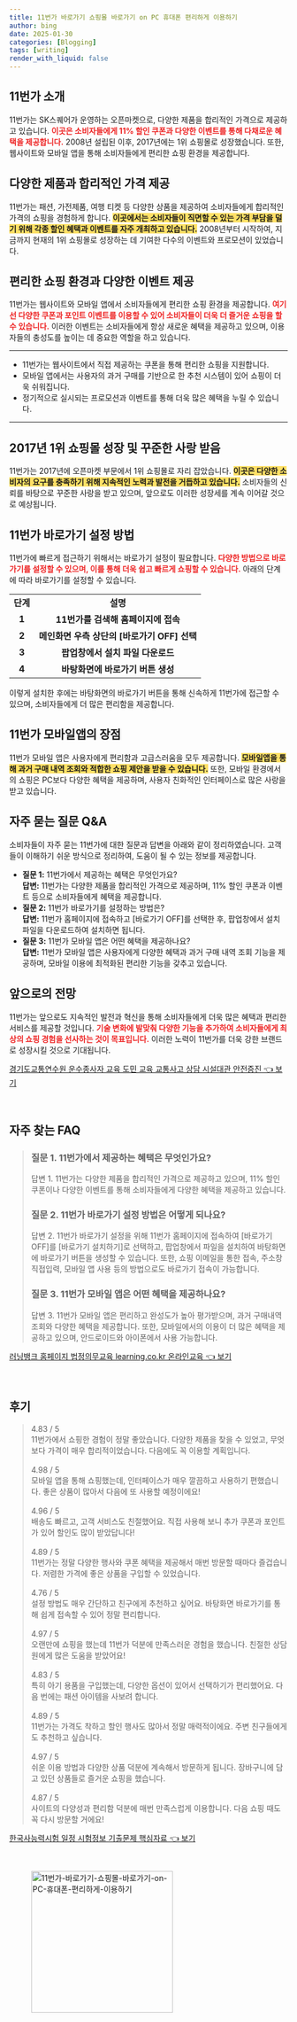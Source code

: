 ```yaml
---
title: 11번가 바로가기 쇼핑몰 바로가기 on PC 휴대폰 편리하게 이용하기
author: bing
date: 2025-01-30
categories: [Blogging]
tags: [writing]
render_with_liquid: false
---
```



<h2 id='11번가_소개'>11번가 소개</h2>

<p>11번가는 SK스퀘어가 운영하는 오픈마켓으로, 다양한 제품을 합리적인 가격으로 제공하고 있습니다. <b><span style="color: #ee2323;">이곳은 소비자들에게 11% 할인 쿠폰과 다양한 이벤트를 통해 다채로운 혜택을 제공합니다.</span></b> 2008년 설립된 이후, 2017년에는 1위 쇼핑몰로 성장했습니다. 또한, 웹사이트와 모바일 앱을 통해 소비자들에게 편리한 쇼핑 환경을 제공합니다.</p>

<h2 id='다양한_제품과_합리적인_가격'>다양한 제품과 합리적인 가격 제공</h2>

<p>11번가는 패션, 가전제품, 여행 티켓 등 다양한 상품을 제공하여 소비자들에게 합리적인 가격의 쇼핑을 경험하게 합니다. <b><span style="background-color: #ffe066;">이곳에서는 소비자들이 직면할 수 있는 가격 부담을 덜기 위해 각종 할인 혜택과 이벤트를 자주 개최하고 있습니다.</span></b> 2008년부터 시작하여, 지금까지 현재의 1위 쇼핑몰로 성장하는 데 기여한 다수의 이벤트와 프로모션이 있었습니다.</p>

<h2 id='편리한_쇼핑_환경'>편리한 쇼핑 환경과 다양한 이벤트 제공</h2>

<p>11번가는 웹사이트와 모바일 앱에서 소비자들에게 편리한 쇼핑 환경을 제공합니다. <b><span style="color: #ee2323;">여기선 다양한 쿠폰과 포인트 이벤트를 이용할 수 있어 소비자들이 더욱 더 즐거운 쇼핑을 할 수 있습니다.</span></b> 이러한 이벤트는 소비자들에게 항상 새로운 혜택을 제공하고 있으며, 이용자들의 충성도를 높이는 데 중요한 역할을 하고 있습니다.</p>

<hr />

<ul>
    <li>11번가는 웹사이트에서 직접 제공하는 쿠폰을 통해 편리한 쇼핑을 지원합니다.</li>
    <li>모바일 앱에서는 사용자의 과거 구매를 기반으로 한 추천 시스템이 있어 쇼핑이 더욱 쉬워집니다.</li>
    <li>정기적으로 실시되는 프로모션과 이벤트를 통해 더욱 많은 혜택을 누릴 수 있습니다.</li>
</ul>

<hr />

<h2 id='2017년_1위_쇼핑몰_성장'>2017년 1위 쇼핑몰 성장 및 꾸준한 사랑 받음</h2>

<p>11번가는 2017년에 오픈마켓 부문에서 1위 쇼핑몰로 자리 잡았습니다. <b><span style="background-color: #ffe066;">이곳은 다양한 소비자의 요구를 충족하기 위해 지속적인 노력과 발전을 거듭하고 있습니다.</span></b> 소비자들의 신뢰를 바탕으로 꾸준한 사랑을 받고 있으며, 앞으로도 이러한 성장세를 계속 이어갈 것으로 예상됩니다.</p>

<h2 id='바로가기_설정_방법'>11번가 바로가기 설정 방법</h2>

<p>11번가에 빠르게 접근하기 위해서는 바로가기 설정이 필요합니다. <b><span style="color: #ee2323;">다양한 방법으로 바로가기를 설정할 수 있으며, 이를 통해 더욱 쉽고 빠르게 쇼핑할 수 있습니다.</span></b> 아래의 단계에 따라 바로가기를 설정할 수 있습니다.</p>

<table>
    <tr>
        <td style="text-align: center; height: 17px;"><b>단계</b></td>
        <td style="text-align: center; height: 17px;"><b>설명</b></td>
    </tr>
    <tr>
        <td style="text-align: center; height: 17px;"><b>1</b></td>
        <td style="text-align: center; height: 17px;"><b>11번가를 검색해 홈페이지에 접속</b></td>
    </tr>
    <tr>
        <td style="text-align: center; height: 17px;"><b>2</b></td>
        <td style="text-align: center; height: 17px;"><b>메인화면 우측 상단의 [바로가기 OFF] 선택</b></td>
    </tr>
    <tr>
        <td style="text-align: center; height: 17px;"><b>3</b></td>
        <td style="text-align: center; height: 17px;"><b>팝업창에서 설치 파일 다운로드</b></td>
    </tr>
    <tr>
        <td style="text-align: center; height: 17px;"><b>4</b></td>
        <td style="text-align: center; height: 17px;"><b>바탕화면에 바로가기 버튼 생성</b></td>
    </tr>
</table>

<p>이렇게 설치한 후에는 바탕화면의 바로가기 버튼을 통해 신속하게 11번가에 접근할 수 있으며, 소비자들에게 더 많은 편리함을 제공합니다.</p>

<h2 id='모바일앱의_장점'>11번가 모바일앱의 장점</h2>

<p>11번가 모바일 앱은 사용자에게 편리함과 고급스러움을 모두 제공합니다. <b><span style="background-color: #ffe066;">모바일앱을 통해 과거 구매 내역 조회와 적합한 쇼핑 제안을 받을 수 있습니다.</span></b> 또한, 모바일 환경에서의 쇼핑은 PC보다 다양한 혜택을 제공하며, 사용자 친화적인 인터페이스로 많은 사랑을 받고 있습니다.</p>

<h2 id='자주_묻는_질문'>자주 묻는 질문 Q&A</h2>

<p>소비자들이 자주 묻는 11번가에 대한 질문과 답변을 아래와 같이 정리하였습니다. 고객들이 이해하기 쉬운 방식으로 정리하여, 도움이 될 수 있는 정보를 제공합니다.</p>

<ul>
    <li><b>질문 1:</b> 11번가에서 제공하는 혜택은 무엇인가요?<br><b>답변:</b> 11번가는 다양한 제품을 합리적인 가격으로 제공하며, 11% 할인 쿠폰과 이벤트 등으로 소비자들에게 혜택을 제공합니다.</li>
    <li><b>질문 2:</b> 11번가 바로가기를 설정하는 방법은?<br><b>답변:</b> 11번가 홈페이지에 접속하고 [바로가기 OFF]를 선택한 후, 팝업창에서 설치 파일을 다운로드하여 설치하면 됩니다.</li>
    <li><b>질문 3:</b> 11번가 모바일 앱은 어떤 혜택을 제공하나요?<br><b>답변:</b> 11번가 모바일 앱은 사용자에게 다양한 혜택과 과거 구매 내역 조회 기능을 제공하며, 모바일 이용에 최적화된 편리한 기능을 갖추고 있습니다.</li>
</ul>

<h2 id='앞으로의_전망'>앞으로의 전망</h2>

<p>11번가는 앞으로도 지속적인 발전과 혁신을 통해 소비자들에게 더욱 많은 혜택과 편리한 서비스를 제공할 것입니다. <b><span style="color: #ee2323;">기술 변화에 발맞춰 다양한 기능을 추가하여 소비자들에게 최상의 쇼핑 경험을 선사하는 것이 목표입니다.</span></b> 이러한 노력이 11번가를 더욱 강한 브랜드로 성장시킬 것으로 기대됩니다.</p>


<p><a class="click-button" title="경기도교통연수원 운수종사자 교육 도민 교육 교통사고 상담 시설대관 안전증진" href="https://yellowplanner.github.io/posts/%EA%B2%BD%EA%B8%B0%EB%8F%84%EA%B5%90%ED%86%B5%EC%97%B0%EC%88%98%EC%9B%90-%EC%9A%B4%EC%88%98%EC%A2%85%EC%82%AC%EC%9E%90-%EA%B5%90%EC%9C%A1-%EB%8F%84%EB%AF%BC-%EA%B5%90%EC%9C%A1-%EA%B5%90%ED%86%B5%EC%82%AC%EA%B3%A0-%EC%83%81%EB%8B%B4-%EC%8B%9C%EC%84%A4%EB%8C%80%EA%B4%80-%EC%95%88%EC%A0%84%EC%A6%9D%EC%A7%84/" rel="dofollow">경기도교통연수원 운수종사자 교육 도민 교육 교통사고 상담 시설대관 안전증진 👈 보기</a></p><br>
<h2 id='자주_찾는_FAQ'>자주 찾는 FAQ</h2>
<div itemscope="" itemtype="https://schema.org/FAQPage"> 
<blockquote> 
<div itemscope="" itemprop="mainEntity" itemtype="https://schema.org/Question"> 
<h3 itemprop="name">질문 1. 11번가에서 제공하는 혜택은 무엇인가요?</h3> 
<div itemscope="" itemprop="acceptedAnswer" itemtype="https://schema.org/Answer"> 
<span itemprop="text"> 
<p>답변 1. 11번가는 다양한 제품을 합리적인 가격으로 제공하고 있으며, 11% 할인 쿠폰이나 다양한 이벤트를 통해 소비자들에게 다양한 혜택을 제공하고 있습니다.</p> 
</span> 
</div> 
</div> 
<div itemscope="" itemprop="mainEntity" itemtype="https://schema.org/Question"> 
<h3 itemprop="name">질문 2. 11번가 바로가기 설정 방법은 어떻게 되나요?</h3> 
<div itemscope="" itemprop="acceptedAnswer" itemtype="https://schema.org/Answer"> 
<span itemprop="text"> 
<p>답변 2. 11번가 바로가기 설정을 위해 11번가 홈페이지에 접속하여 [바로가기 OFF]를 [바로가기 설치하기]로 선택하고, 팝업창에서 파일을 설치하여 바탕화면에 바로가기 버튼을 생성할 수 있습니다. 또한, 쇼핑 이메일을 통한 접속, 주소창 직접입력, 모바일 앱 사용 등의 방법으로도 바로가기 접속이 가능합니다.</p> 
</span> 
</div> 
</div> 
<div itemscope="" itemprop="mainEntity" itemtype="https://schema.org/Question"> 
<h3 itemprop="name">질문 3. 11번가 모바일 앱은 어떤 혜택을 제공하나요?</h3> 
<div itemscope="" itemprop="acceptedAnswer" itemtype="https://schema.org/Answer"> 
<span itemprop="text"> 
<p>답변 3. 11번가 모바일 앱은 편리하고 완성도가 높아 평가받으며, 과거 구매내역 조회와 다양한 혜택을 제공합니다. 또한, 모바일에서의 이용이 더 많은 혜택을 제공하고 있으며, 안드로이드와 아이폰에서 사용 가능합니다.</p> 
</span> 
</div> 
</div> 
</blockquote> 
</div>
<p><a class="click-button" title="러닝뱅크 홈페이지 법정의무교육 learning.co.kr 온라인교육" href="https://yellowplanner.github.io/posts/%EB%9F%AC%EB%8B%9D%EB%B1%85%ED%81%AC-%ED%99%88%ED%8E%98%EC%9D%B4%EC%A7%80-%EB%B2%95%EC%A0%95%EC%9D%98%EB%AC%B4%EA%B5%90%EC%9C%A1-learning.co.kr-%EC%98%A8%EB%9D%BC%EC%9D%B8%EA%B5%90%EC%9C%A1/" rel="dofollow">러닝뱅크 홈페이지 법정의무교육 learning.co.kr 온라인교육 👈 보기</a></p><br>
<h2 id='후기'>후기</h2>
<div itemscope itemtype="https://schema.org/Product">
  <blockquote>
  <div itemprop="review" itemscope itemtype="https://schema.org/Review">
      <div itemprop="reviewRating" itemscope itemtype="https://schema.org/Rating"> <span itemprop="ratingValue">4.83</span> / <span itemprop="bestRating">5</span> </div>
      <span itemprop="reviewBody">11번가에서 쇼핑한 경험이 정말 좋았습니다. 다양한 제품을 찾을 수 있었고, 무엇보다 가격이 매우 합리적이었습니다. 다음에도 꼭 이용할 계획입니다.</span>
  </div>
  <br>
  <div itemprop="review" itemscope itemtype="https://schema.org/Review">
      <div itemprop="reviewRating" itemscope itemtype="https://schema.org/Rating"> <span itemprop="ratingValue">4.98</span> / <span itemprop="bestRating">5</span> </div>
      <span itemprop="reviewBody">모바일 앱을 통해 쇼핑했는데, 인터페이스가 매우 깔끔하고 사용하기 편했습니다. 좋은 상품이 많아서 다음에 또 사용할 예정이에요!</span>
  </div>
  <br>
  <div itemprop="review" itemscope itemtype="https://schema.org/Review">
      <div itemprop="reviewRating" itemscope itemtype="https://schema.org/Rating"> <span itemprop="ratingValue">4.96</span> / <span itemprop="bestRating">5</span> </div>
      <span itemprop="reviewBody">배송도 빠르고, 고객 서비스도 친절했어요. 직접 사용해 보니 추가 쿠폰과 포인트가 있어 할인도 많이 받았답니다!</span>
  </div>
  <br>
  <div itemprop="review" itemscope itemtype="https://schema.org/Review">
      <div itemprop="reviewRating" itemscope itemtype="https://schema.org/Rating"> <span itemprop="ratingValue">4.89</span> / <span itemprop="bestRating">5</span> </div>
      <span itemprop="reviewBody">11번가는 정말 다양한 행사와 쿠폰 혜택을 제공해서 매번 방문할 때마다 즐겁습니다. 저렴한 가격에 좋은 상품을 구입할 수 있었습니다.</span>
  </div>
  <br>
  <div itemprop="review" itemscope itemtype="https://schema.org/Review">
      <div itemprop="reviewRating" itemscope itemtype="https://schema.org/Rating"> <span itemprop="ratingValue">4.76</span> / <span itemprop="bestRating">5</span> </div>
      <span itemprop="reviewBody">설정 방법도 매우 간단하고 친구에게 추천하고 싶어요. 바탕화면 바로가기를 통해 쉽게 접속할 수 있어 정말 편리합니다.</span>
  </div>
  <br>
  <div itemprop="review" itemscope itemtype="https://schema.org/Review">
      <div itemprop="reviewRating" itemscope itemtype="https://schema.org/Rating"> <span itemprop="ratingValue">4.97</span> / <span itemprop="bestRating">5</span> </div>
      <span itemprop="reviewBody">오랜만에 쇼핑을 했는데 11번가 덕분에 만족스러운 경험을 했습니다. 친절한 상담원에게 많은 도움을 받았어요!</span>
  </div>
  <br>
  <div itemprop="review" itemscope itemtype="https://schema.org/Review">
      <div itemprop="reviewRating" itemscope itemtype="https://schema.org/Rating"> <span itemprop="ratingValue">4.83</span> / <span itemprop="bestRating">5</span> </div>
      <span itemprop="reviewBody">특히 아기 용품을 구입했는데, 다양한 옵션이 있어서 선택하기가 편리했어요. 다음 번에는 패션 아이템을 사보려 합니다.</span>
  </div>
  <br>
  <div itemprop="review" itemscope itemtype="https://schema.org/Review">
      <div itemprop="reviewRating" itemscope itemtype="https://schema.org/Rating"> <span itemprop="ratingValue">4.89</span> / <span itemprop="bestRating">5</span> </div>
      <span itemprop="reviewBody">11번가는 가격도 착하고 할인 행사도 많아서 정말 매력적이에요. 주변 친구들에게도 추천하고 싶습니다.</span>
  </div>
  <br>
  <div itemprop="review" itemscope itemtype="https://schema.org/Review">
      <div itemprop="reviewRating" itemscope itemtype="https://schema.org/Rating"> <span itemprop="ratingValue">4.97</span> / <span itemprop="bestRating">5</span> </div>
      <span itemprop="reviewBody">쉬운 이용 방법과 다양한 상품 덕분에 계속해서 방문하게 됩니다. 장바구니에 담고 있던 상품들로 즐거운 쇼핑을 했습니다.</span>
  </div>
  <br>
  <div itemprop="review" itemscope itemtype="https://schema.org/Review">
      <div itemprop="reviewRating" itemscope itemtype="https://schema.org/Rating"> <span itemprop="ratingValue">4.87</span> / <span itemprop="bestRating">5</span> </div>
      <span itemprop="reviewBody">사이트의 다양성과 편리함 덕분에 매번 만족스럽게 이용합니다. 다음 쇼핑 때도 꼭 다시 방문할 거에요!</span>
  </div>
  </blockquote>
</div>
<p><a class="click-button" title="한국사능력시험 일정 시험정보 기출문제 핵심자료" href="https://yellowplanner.github.io/posts/%ED%95%9C%EA%B5%AD%EC%82%AC%EB%8A%A5%EB%A0%A5%EC%8B%9C%ED%97%98-%EC%9D%BC%EC%A0%95-%EC%8B%9C%ED%97%98%EC%A0%95%EB%B3%B4-%EA%B8%B0%EC%B6%9C%EB%AC%B8%EC%A0%9C-%ED%95%B5%EC%8B%AC%EC%9E%90%EB%A3%8C/" rel="dofollow">한국사능력시험 일정 시험정보 기출문제 핵심자료 👈 보기</a></p><br>
<figure class="image"><img src="https://yellowplanner.github.io/assets/img/thumbnail/11번가-바로가기-쇼핑몰-바로가기-on-PC-휴대폰-편리하게-이용하기.webp" alt="11번가-바로가기-쇼핑몰-바로가기-on-PC-휴대폰-편리하게-이용하기" width="256" height="256"></figure>